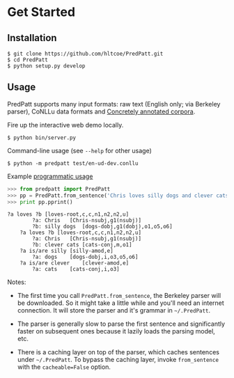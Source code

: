 # Get Started

## Installation

    $ git clone https://github.com/hltcoe/PredPatt.git
    $ cd PredPatt
    $ python setup.py develop

## Usage

PredPatt supports many input formats: raw text (English only; via Berkeley parser), CoNLLu
data formats and [Concretely annotated corpora](https://github.com/hltcoe/concrete-docs/blob/master/GETTING_STARTED.md).

Fire up the interactive web demo locally.

    $ python bin/server.py

Command-line usage (see ``--help`` for other usage)

    $ python -m predpatt test/en-ud-dev.conllu

Example [programmatic usage](using_predpatt.py)

```python
>>> from predpatt import PredPatt
>>> pp = PredPatt.from_sentence('Chris loves silly dogs and clever cats .')
>>> print pp.pprint()
```
```
?a loves ?b	[loves-root,c,c,n1,n2,n2,u]
        ?a: Chris	[Chris-nsubj,g1(nsubj)]
        ?b: silly dogs	[dogs-dobj,g1(dobj),o1,o5,o6]
    ?a loves ?b	[loves-root,c,c,n1,n2,n2,u]
        ?a: Chris	[Chris-nsubj,g1(nsubj)]
        ?b: clever cats	[cats-conj,m,o1]
    ?a is/are silly	[silly-amod,e]
        ?a: dogs	[dogs-dobj,i,o3,o5,o6]
    ?a is/are clever	[clever-amod,e]
        ?a: cats	[cats-conj,i,o3]
```

Notes:

 - The first time you call `PredPatt.from_sentence`, the Berkeley parser will be
   downloaded. So it might take a little while and you'll need an internet
   connection. It will store the parser and it's grammar in `~/.PredPatt`.

- The parser is generally slow to parse the first sentence and significantly
  faster on subsequent ones because it lazily loads the parsing model, etc.

- There is a caching layer on top of the parser, which caches sentences under
  `~/.PredPatt`. To bypass the caching layer, invoke `from_sentence` with the
  `cacheable=False` option.
